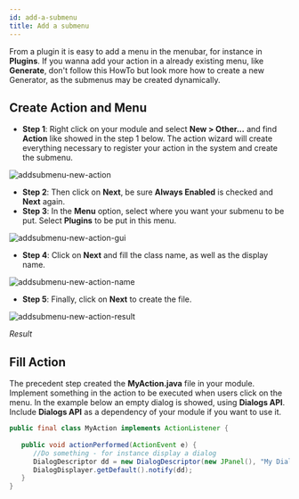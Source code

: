 ```yaml
---
id: add-a-submenu
title: Add a submenu
---
```


From a plugin it is easy to add a menu in the menubar, for instance in **Plugins**. If you wanna add your action in a already existing menu, like **Generate**, don't follow this HowTo but look more how to create a new Generator, as the submenus may be created dynamically. 

## Create Action and Menu

- **Step 1**: Right click on your module and select **New > Other...** and find **Action** like showed in the step 1 below. The action wizard will create everything necessary to register your action in the system and create the submenu.

![addsubmenu-new-action](/docs/04_Plugins/Add-a-submenu/00_addsubmenu-new-action.png)

- **Step 2**: Then click on **Next**, be sure **Always Enabled** is checked and **Next** again.
- **Step 3**: In the **Menu** option, select where you want your submenu to be put. Select **Plugins** to be put in this menu.

![addsubmenu-new-action-gui](/docs/04_Plugins/Add-a-submenu/01_addsubmenu-new-action-gui.png)

- **Step 4**: Click on **Next** and fill the class name, as well as the display name.

![addsubmenu-new-action-name](/docs/04_Plugins/Add-a-submenu/02_addsubmenu-new-action-name.png)

- **Step 5**: Finally, click on **Next** to create the file.

![addsubmenu-new-action-result](/docs/04_Plugins/Add-a-submenu/03_addsubmenu-new-action-result.png)

*Result*

## Fill Action

The precedent step created the **MyAction.java** file in your module. Implement something in the action to be executed when users click on the menu. In the example below an empty dialog is showed, using **Dialogs API**. Include **Dialogs API** as a dependency of your module if you want to use it.

```java
public final class MyAction implements ActionListener {
 
   public void actionPerformed(ActionEvent e) {
      //Do something - for instance display a dialog
      DialogDescriptor dd = new DialogDescriptor(new JPanel(), "My Dialog", false, null);
      DialogDisplayer.getDefault().notify(dd);
   }
}
```